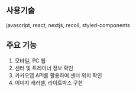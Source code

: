 ## 사용기술

javascript, react, nextjs, recoil, styled-components

## 주요 기능

1. 모바일, PC 웹
2. 센터 및 트레이너 정보 확인
3. 카카오맵 API를 활용하여 센터 위치 확인
4. 이미지 캐러셀, 라이트박스 구현
